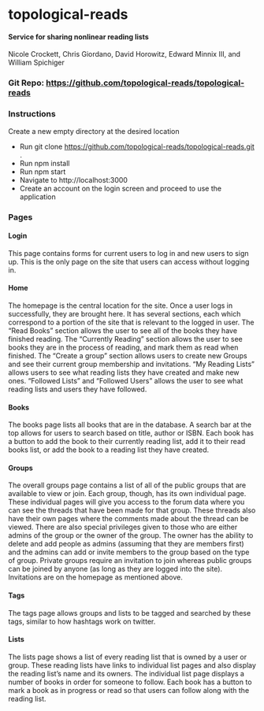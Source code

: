 # topological-reads
#### Service for sharing nonlinear reading lists

Nicole Crockett, Chris Giordano, David Horowitz, Edward Minnix III, and William Spichiger
### Git Repo: https://github.com/topological-reads/topological-reads
### Instructions

Create a new empty directory at the desired location
- Run git clone https://github.com/topological-reads/topological-reads.git .
- Run  npm install
- Run  npm start
- Navigate to http://localhost:3000
- Create an account on the login screen and proceed to use the application

### Pages
#### Login
This page contains forms for current users to log in and new users to sign up. This is the only page on the site that users can access without logging in.
#### Home
The homepage is the central location for the site. Once a user logs in successfully, they are brought here. It has several sections, each which correspond to a portion of the site that is relevant to the logged in user. The “Read Books” section allows the user to see all of the books they have finished reading. The “Currently Reading” section allows the user to see books they are in the process of reading, and mark them as read when finished. The “Create a group” section allows users to create new Groups and see their current group membership and invitations. “My Reading Lists” allows users to see what reading lists they have created and make new ones. “Followed Lists” and “Followed Users” allows the user to see what reading lists and users they have followed.
#### Books
The books page lists all books that are in the database. A search bar at the top allows for users to search based on title, author or ISBN. Each book has a button to add the book to their currently reading list, add it to their read books list, or add the book to a reading list they have created.
#### Groups
The overall groups page contains a list of all of the public groups that are available to view or join.  Each group, though, has its own individual page.  These individual pages will give you access to the forum data where you can see the threads that have been made for that group.  These threads also have their own pages where the comments made about the thread can be viewed.  There are also special privileges given to those who are either admins of the group or the owner of the group.  The owner has the ability to delete and add people as admins (assuming that they are members first) and the admins can add or invite members to the group based on the type of group.  Private groups require an invitation to join whereas public groups can be joined by anyone (as long as they are logged into the site).  Invitations are on the homepage as mentioned above.
#### Tags
The tags page allows groups and lists to be tagged and searched by these tags, similar to how hashtags work on twitter.
#### Lists
The lists page shows a list of every reading list that is owned by a user or group. These reading lists have links to individual list pages and also display the reading list’s name and its owners. The individual list page displays a number of books in order for someone to follow. Each book has a button to mark a book as in progress or read so that users can follow along with the reading list. 
